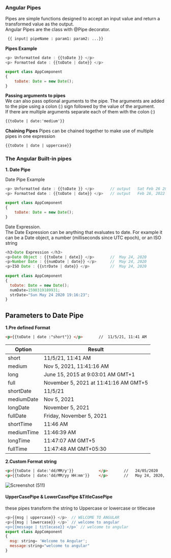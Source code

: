 ### Angular Pipes
Pipes are simple functions designed to accept an input value and return a transformed value as the output.     
Angular Pipes are the class with @Pipe decorator.
```html
 {{ input| pipeName : param1: param2: ...}}
```

__Pipes Example__    
```javascript 
<p> Unformatted date : {{toDate }} </p>
<p> Formatted date : {{toDate | date}} </p>

export class AppComponent 
{  
    toDate: Date = new Date(); 
}
```

__Passing arguments to pipes__     
We can also pass optional arguments to the pipe. The arguments are added to the pipe using a colon (:) sign followed by the value of the argument.     
If there are multiple arguments separate each of them with the colon (:)
```html 
{{toDate | date:'medium'}}
```

__Chaining Pipes__
Pipes can be chained together to make use of multiple pipes in one expression
```html 
{{toDate | date | uppercase}}
```

### The Angular Built-in pipes

__1. Date Pipe__

Date Pipe Example
```javascript 
<p> Unformatted date : {{toDate }} </p>       // output   Sat Feb 26 2022 09:53:41 GMT+0530 (India Standard Time)
<p> Formatted date : {{toDate | date}} </p>   // output   Feb 26, 2022

export class AppComponent 
{  
    toDate: Date = new Date(); 
}
```

Date Expression.          
The Date Expression can be anything that evaluates to date. For example it can be a Date object, a number (milliseconds since UTC epoch), or an ISO string

```javascript 
<h3>Date Expression </h3>
<p>Date Object : {{toDate | date}} </p>       //  May 24, 2020
<p>Number Date : {{numDate | date}} </p>      //  May 24, 2020
<p>ISO Date : {{strDate | date}} </p>         //  May 24, 2020
 
export class AppComponent 
{  
  toDate: Date = new Date();
  numDate=1590319189931;
  strDate="Sun May 24 2020 19:16:23";
}
```

Parameters to Date Pipe
------------------------
__1.Pre defined Format__
```html 
<p>{{toDate | date :"short"}} </p>       //  11/5/21, 11:41 AM
```
| Option |   Result|
|----       |---------------|
|  short    |11/5/21, 11:41 AM     |
|  medium    |Nov 5, 2021, 11:41:16 AM     |
|  long    |  June 15, 2015 at 9:03:01 AM GMT+1    |
|  full    |  November 5, 2021 at 11:41:16 AM GMT+5    |
|  shortDate    |11/5/21     |
|  mediumDate    |Nov 5, 2021   |
|  longDate    |  November 5, 2021   |
|  fullDate    |  Friday, November 5, 2021    |
|  shortTime    |11:46 AM   |
|  mediumTime    |11:46:39 AM  |
|  longTime    |  11:47:07 AM GMT+5   |
|  fullTime    |  11:47:48 AM GMT+05:30    |

__2.Custom Format string__

```html 
<p>{{toDate | date:'dd/MM/y'}}           </p>       //   24/05/2020
<p>{{toDate | date:'dd/MM/yy HH:mm'}}    </p>       //   May 24, 2020, 7:17:26 PM
```
![Screenshot (511)](https://user-images.githubusercontent.com/29747486/155829202-a2089d70-fb64-4562-ba33-200242f8c18f.png)

#### UpperCasePipe & LowerCasePipe &TitleCasePipe
these pipes transform the string to Uppercase or lowercase or titlecase
```javascript 
<p>{{msg | uppercase}} </p>  // WELCOME TO ANGULAR
<p>{{msg | lowercase}} </p>` // welcome to angular
<p>{{message | titlecase}} </p>` // welcome to angular
export class AppComponent 
{  
  msg: string= 'Welcome to Angular';
  message:string="welcome to angular"
}
```



